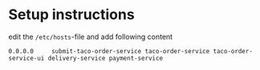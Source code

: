 # Setup instructions

edit the `/etc/hosts`-file and add following content
```text
0.0.0.0		submit-taco-order-service taco-order-service taco-order-service-ui delivery-service payment-service
```